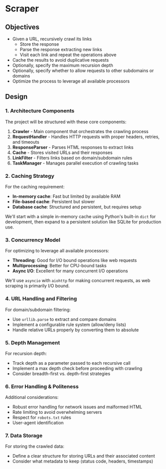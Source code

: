 # Scraper

## Objectives
* Given a URL, recursively crawl its links
  * Store the response
  * Parse the response extracting new links
  * Visit each link and repeat the operations above
* Cache the results to avoid duplicative requests
* Optionally, specify the maximum recursion depth
* Optionally, specify whether to allow requests to other subdomains or domains
* Optimize the process to leverage all available processors

## Design

### 1. Architecture Components

The project will be structured with these core components:

1. **Crawler** - Main component that orchestrates the crawling process
2. **RequestHandler** - Handles HTTP requests with proper headers, retries, and timeouts
3. **ResponseParser** - Parses HTML responses to extract links
4. **Cache** - Stores visited URLs and their responses
5. **LinkFilter** - Filters links based on domain/subdomain rules
6. **TaskManager** - Manages parallel execution of crawling tasks

### 2. Caching Strategy

For the caching requirement:

- **In-memory cache**: Fast but limited by available RAM
- **File-based cache**: Persistent but slower
- **Database cache**: Structured and persistent, but requires setup

We'll start with a simple in-memory cache using Python's built-in `dict` for development, then expand to a persistent solution like SQLite for production use.

### 3. Concurrency Model

For optimizing to leverage all available processors:

- **Threading**: Good for I/O bound operations like web requests
- **Multiprocessing**: Better for CPU-bound tasks
- **Async I/O**: Excellent for many concurrent I/O operations

We'll use `asyncio` with `aiohttp` for making concurrent requests, as web scraping is primarily I/O bound.

### 4. URL Handling and Filtering

For domain/subdomain filtering:
- Use `urllib.parse` to extract and compare domains
- Implement a configurable rule system (allow/deny lists)
- Handle relative URLs properly by converting them to absolute

### 5. Depth Management

For recursion depth:
- Track depth as a parameter passed to each recursive call
- Implement a max depth check before proceeding with crawling
- Consider breadth-first vs. depth-first strategies

### 6. Error Handling & Politeness

Additional considerations:
- Robust error handling for network issues and malformed HTML
- Rate limiting to avoid overwhelming servers
- Respect for `robots.txt` rules
- User-agent identification

### 7. Data Storage

For storing the crawled data:
- Define a clear structure for storing URLs and their associated content
- Consider what metadata to keep (status code, headers, timestamps)
